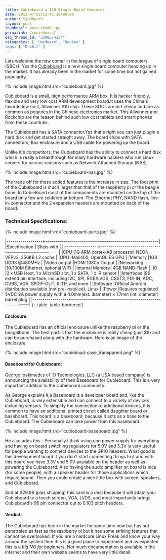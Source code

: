 ```yaml
---
title: Cubieboard a $50 Single Board Computer
date: 2013-07-05T13:45:38+00:00
author: Siddharth
layout: post
thumbnail: post-thumb.jpg
permalink: /cubieboard/
dsq_thread_id: "3298574154"
categories: [ "Hardware", "Review" ]
tags: [ "DevKit" ]
---
```


Lets welcome the new comer in the league of single board computers (SBCs). Yes the [Cubieboard](http://cubieboard.org/) is a new single board computer heading up in the market. It has already been in the market for some time but not gained popularity.

{% include image.html src="cubieboard.jpg" %}

Cubieboard is a small, high performance ARM box. It is hacker friendly, flexible and very low cost ARM development board.It uses the China's favorite low cost, Allwinner A10 chip. These SOCs are dirt cheap and are as common as potatoes in the Chinese electronics market. This Allwinner and Rockchip are the reason behind such low cost tablets and smart phones from these countries.

The Cubieboard has a SATA connector.Yes that's right you can just plugin a hard disk and get started straight away. The board ships with SATA connectors, Box enclosure and a USB cable for powering up the board.

Unlike it's competitors, the Cubieboard has the ability to connect a hard disk which is really a breakthrough for many hardware hackers who run Linux servers for various reasons such as Network Attached Storage (NAS).

{% include image.html src="cubieboard-nas.jpg" %}

The trade off for these added features is the increase in size. The foot print of the Cubieboard is much larger than that of the raspberry pi or the beagle bone. In CubieBoard most of the components are mounted on the top of the board only few are soldered at bottom. The Ethernet PHY, NAND flash, line-in-connector and the 2 expansion headers are mounted on back of the board.

### Technical Specifications:

{% include image.html src="cubieboard-parts.jpg" %}

|------------------+---------------------------------------------------------|
|Specification     | Ships with                                              |
|:----------------:+---------------------------------------------------------|
|CPU               |1G ARM cortex-A8 processor, NEON, VFPv3, 256KB L2 cache  |
|GPU               |Mali400, OpenGL ES GPU                                   |
|Memory            |1GB DDR3 @480MHz                                         | 
|Video output      |HDMI 1080p Output                                        |
|Networking        |10/100M Ethernet, optional WiFi                          |
|Internal Memory   |4GB NAND Flash                                           |
|IO                |2 x USB Host, 1 x MicroSD slot, 1 x SATA, 1 x IR sensor  |
|Interfaces        |96 extend pin interface, including I2C, SPI, RGB/LVDS, CSI/TS, FM-IN, ADC, CVBS, VGA, SPDIF-OUT, R-TP, and more |
|Software          |Official Android distribution available (not pre-installed), Linux |
|Power             |Requires regulated 5VDC 2A power supply with a 4.0mm(ext. diameter) x 1.7mm (int. diameter) barrel plug |
|------------------+---------------------------------------------------------|
{: .table .table-bordered }

#### Enclosure:
  
The Cubieboard has an official enclosure unlike the raspberry pi or the beagelbone. The best part is that the enclosure is really cheap (just $8) and can be purchased along with the hardware. Here is an image of the enclosure.

{% include image.html src="cubieboad-case_transparent.png" %}

#### Baseboard for Cubieboard:

George Ioakimedes of IO Technologies, LLC (a USA based company) is announcing the availability of their Baseboard for Cubieboard. This is a very important addition to the Cubieboard community.

As George explains it,a Baseboard is a developer board and, like the Cubieboard, is very extensible and can connect to a variety of devices including sensors. To simplify the connection to additional devices, it is common to have an additional printed circuit called daughter board or baseboard. This board is a baseboard, because it acts as a base to the Cubieboard. The Cubieboard can take power from this baseboard.

{% include image.html src="cubieboard-baseboard.jpg" %}

He also adds this - Personally I think using one power supply for everything and having on board switching regulators for 5.0V and 3.3V is very useful for people wanting to connect devices to the GPIO headers. What good is this development board if you don't start connecting things to it and with this board you have 3.3V and 5.0V available on the header as well as powering the Cubieboard. Also having the audio amplifier on board is nice (for some people), with a speaker header for those applications which require sound. Then you could create a nice little box with screen, speakers, and Cubieboard.

And at $29.99 (plus shipping) this card is a deal because it will adapt your Cubieboard to a touch screen, VGA, LVDS, and most importantly brings Cubieboard's 96 pin connector out to 0.103 pitch headers.

#### **Verdict:**

The Cubieboard has been in the market for some time now but has not penetrated as fast as the raspberry pi but it has some striking features that cannot be overlooked. If you are a hardcore Linux Freak and know your way around the system then this is a good place to experiment and as expected this is a *big NO for beginners*. Not much documentation is available in the Internet and their own website seems to have very little detail.

